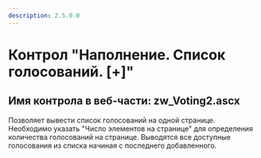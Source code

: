 ```yaml
---
description: 2.5.0.0
---
```


# Контрол "Наполнение. Список голосований. \[+\]"

## Имя контрола в веб-части: zw\_Voting2.ascx

Позволяет вывести список голосований на одной странице. Необходимо указать "Число элементов на странице" для определения количества голосований на странице. Выводятся все доступные голосования из списка начиная с последнего добавленного.

